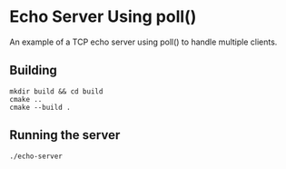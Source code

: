 
# Echo Server Using poll()

An example of a TCP echo server using poll() to handle multiple clients.

## Building

```
mkdir build && cd build
cmake ..
cmake --build .
```

## Running the server

```
./echo-server
```
